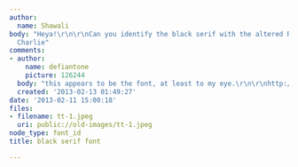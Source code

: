 ```yaml
---
author:
  name: Shawali
body: "Heya!\r\n\r\nCan you identify the black serif with the altered R?\r\n\r\nThanks!
  Charlie"
comments:
- author:
    name: defiantone
    picture: 126244
  body: "this appears to be the font, at least to my eye.\r\n\r\nhttp://www.hypefortype.com/browse-fonts/font-categories/headline/branca-poster.html"
  created: '2013-02-13 01:49:27'
date: '2013-02-11 15:00:18'
files:
- filename: tt-1.jpeg
  uri: public://old-images/tt-1.jpeg
node_type: font_id
title: black serif font

---
```


